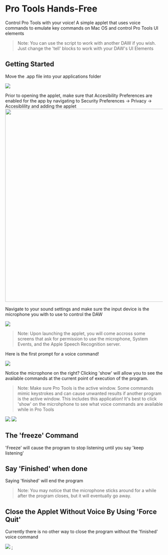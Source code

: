 # Pro Tools Hands-Free
Control Pro Tools with your voice! A simple applet that uses voice commands to emulate key commands on Mac OS and control Pro Tools UI elements 

> Note: You can use the script to work with another DAW if you wish. Just change the 'tell' blocks to work with your DAW's UI Elements

## Getting Started
Move the .app file into your applications folder

<img src="https://github.com/SoundsLikeJonny/ProToolsHandsFree/blob/master/photos/1.png">

Prior to opening the applet, make sure that Accesibility Preferences are enabled for the app by navigating to Security Preferences -> Privacy -> Accesiblility and adding the applet 
<img src="https://github.com/SoundsLikeJonny/ProToolsHandsFree/blob/master/photos/2.png" width=615>

Navigate to your sound settings and make sure the input device is the microphone you with to use to control the DAW

<img src="https://github.com/SoundsLikeJonny/ProToolsHandsFree/blob/master/photos/3.png">

> Note: Upon launching the applet, you will come accross some screens that ask for permission to use the microphone, System Events, and the Apple Speech Recognition server.

Here is the first prompt for a voice command!

<img src="https://github.com/SoundsLikeJonny/ProToolsHandsFree/blob/master/photos/4.png">

Notice the microphone on the right? Clicking 'show' will allow you to see the available commands at the current point of execution of the program.

> Note: Make sure Pro Tools is the active window. Some commands mimic keystrokes and can cause unwanted results if another program is the active window. This includes this application! It's best to click 'show' on the microhphone to see what voice commands are available while in Pro Tools

<img src="https://github.com/SoundsLikeJonny/ProToolsHandsFree/blob/master/photos/5.png">
<img src="https://github.com/SoundsLikeJonny/ProToolsHandsFree/blob/master/photos/6.png">

## The 'freeze' Command
'Freeze' will cause the program to stop listening until you say 'keep listening'

## Say 'Finished' when done
Saying 'finished' will end the program

> Note: You may notice that the microphone sticks around for a while after the program closes, but it will eventually go away.  

## Close the Applet Without Voice By Using 'Force Quit'

Currently there is no other way to close the program without the 'finished' voice command

<img src="https://github.com/SoundsLikeJonny/ProToolsHandsFree/blob/master/photos/7.png">
;
